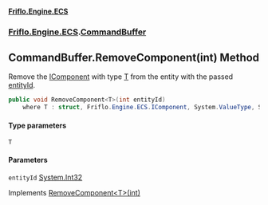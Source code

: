 #### [Friflo.Engine.ECS](index.md 'index')
### [Friflo.Engine.ECS](Friflo.Engine.ECS.md 'Friflo.Engine.ECS').[CommandBuffer](CommandBuffer.md 'Friflo.Engine.ECS.CommandBuffer')

## CommandBuffer.RemoveComponent<T>(int) Method

Remove the [IComponent](IComponent.md 'Friflo.Engine.ECS.IComponent') with type [T](CommandBuffer.RemoveComponent_T_(int).md#Friflo.Engine.ECS.CommandBuffer.RemoveComponent_T_(int).T 'Friflo.Engine.ECS.CommandBuffer.RemoveComponent<T>(int).T') from the entity with the passed [entityId](CommandBuffer.RemoveComponent_T_(int).md#Friflo.Engine.ECS.CommandBuffer.RemoveComponent_T_(int).entityId 'Friflo.Engine.ECS.CommandBuffer.RemoveComponent<T>(int).entityId').

```csharp
public void RemoveComponent<T>(int entityId)
    where T : struct, Friflo.Engine.ECS.IComponent, System.ValueType, System.ValueType;
```
#### Type parameters

<a name='Friflo.Engine.ECS.CommandBuffer.RemoveComponent_T_(int).T'></a>

`T`
#### Parameters

<a name='Friflo.Engine.ECS.CommandBuffer.RemoveComponent_T_(int).entityId'></a>

`entityId` [System.Int32](https://docs.microsoft.com/en-us/dotnet/api/System.Int32 'System.Int32')

Implements [RemoveComponent&lt;T&gt;(int)](ICommandBuffer.RemoveComponent_T_(int).md 'Friflo.Engine.ECS.ICommandBuffer.RemoveComponent<T>(int)')